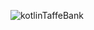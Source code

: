 ![kotlinTaffeBank](https://github.com/user-attachments/assets/d674ab75-5e8b-4861-9baf-220c9d1c3f88)
